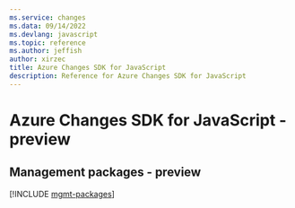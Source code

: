 ```yaml
---
ms.service: changes
ms.data: 09/14/2022
ms.devlang: javascript
ms.topic: reference
ms.author: jeffish
author: xirzec
title: Azure Changes SDK for JavaScript
description: Reference for Azure Changes SDK for JavaScript
---
```

# Azure Changes SDK for JavaScript - preview

## Management packages - preview
[!INCLUDE [mgmt-packages](changes-mgmt-index.md)]
